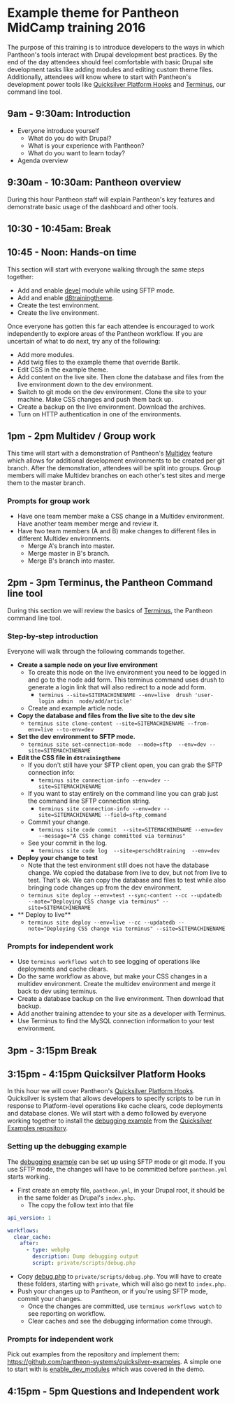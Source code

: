 # Example theme for Pantheon MidCamp training 2016

The purpose of this training is to introduce developers to the ways in which Pantheon's tools interact with Drupal development best practices. By the end of the day attendees should feel comfortable with basic Drupal site development tasks like adding modules and editing custom theme files. Additionally, attendees will know where to start with Pantheon's development power tools like [Quicksilver Platform Hooks] and [Terminus], our command line tool.


## 9am - 9:30am: Introduction

* Everyone introduce yourself
  * What do you do with Drupal?	
  * What is your experience with Pantheon?
  * What do you want to learn today?
* Agenda overview

## 9:30am - 10:30am: Pantheon overview

During this hour Pantheon staff will explain Pantheon's key features and demonstrate basic usage of the dashboard and other tools.

## 10:30 - 10:45am: Break

## 10:45 - Noon: Hands-on time

This section will start with everyone walking through the same steps together:

* Add and enable [devel] module while using SFTP mode.
* Add and enable [d8trainingtheme].
* Create the test environment.
* Create the live environment.

Once everyone has gotten this far each attendee is encouraged to work independently to explore areas of the Pantheon workflow. If you are uncertain of what to do next, try any of the following:

* Add more modules.
* Add twig files to the example theme that override Bartik.
* Edit CSS in the example theme.
* Add content on the live site. Then clone the database and files from the live environment down to the dev environment.
* Switch to git mode on the dev environment. Clone the site to your machine. Make CSS changes and push them back up.
* Create a backup on the live environment. Download the archives.
* Turn on HTTP authentication in one of the environments.


## 1pm - 2pm Multidev / Group work

This time will start with a demonstration of Pantheon's [Multidev] feature which allows for additional development environments to be created per git branch. After the demonstration, attendees will be split into groups. Group members will make Multidev branches on each other's test sites and merge them to the master branch.

### Prompts for group work

* Have one team member make a CSS change in a Multidev environment. Have another team member merge and review it.
* Have two team members (A and B) make changes to different files in different Multidev environments.
  * Merge A's branch into master.
  * Merge master in B's branch.
  * Merge B's branch into master.

## 2pm - 3pm Terminus, the Pantheon Command line tool

During this section we will review the basics of [Terminus][], the Pantheon command line tool.

### Step-by-step introduction

Everyone will walk through the following commands together.

* **Create a sample node on your live environment**
  * To create this node on the live environment you need to be logged in and go to the node add form. This terminus command uses drush to generate a login link that will also redirect to a node add form.
    * `terminus --site=SITEMACHINENAME --env=live  drush 'user-login admin  node/add/article' `
  * Create and example article node.
* **Copy the database and files from the live site to the dev site**
  * `terminus site clone-content --site=SITEMACHINENAME --from-env=live --to-env=dev`
* **Set the dev environment to SFTP mode.**
  *  `terminus site set-connection-mode  --mode=sftp  --env=dev --site=SITEMACHINENAME`
* **Edit the CSS file in `d8trainingtheme`**
  * If you don't still have your SFTP client open, you can grab the SFTP connection info:
    * `terminus site connection-info --env=dev --site=SITEMACHINENAME`
  * If you want to stay entirely on the command line you can grab just the command line SFTP connection string.
    * `terminus site connection-info --env=dev --site=SITEMACHINENAME --field=sftp_command`
  * Commit your change.
    * `terminus site code commit  --site=SITEMACHINENAME --env=dev  --message="A CSS change committed via terminus"`
  * See your commit in the log.
    * `terminus site code log  --site=perschd8training  --env=dev`
* **Deploy your change to test**
  * Note that the test environment still does not have the database change. We copied the database from live to dev, but not from live to test. That's ok. We can copy the database and files to test while also bringing code changes up from the dev environment.
  * `terminus site deploy --env=test --sync-content --cc --updatedb --note="Deploying CSS change via terminus" --site=SITEMACHINENAME`
* ** Deploy to live**
  * `terminus site deploy --env=live --cc --updatedb --note="Deploying CSS change via terminus" --site=SITEMACHINENAME`


### Prompts for independent work

* Use `terminus workflows watch` to see logging of operations like deployments and cache clears.
* Do the same workflow as above, but make your CSS changes in a multidev environment. Create the multidev environment and merge it back to dev using terminus.
* Create a database backup on the live environment. Then download that backup.
* Add another training attendee to your site as a developer with Terminus.
* Use Terminus to find the MySQL connection information to your test environment.


## 3pm - 3:15pm Break

## 3:15pm - 4:15pm Quicksilver Platform Hooks

In this hour we will cover Pantheon's [Quicksilver Platform Hooks]. Quicksilver is system that allows developers to specify scripts to be run in response to Platform-level operations like cache clears, code deployments and database clones. We will start with a demo followed by everyone working together to install the [debugging example] from the [Quicksilver Examples repository].

### Setting up the debugging example

The [debugging example] can be set up using SFTP mode or git mode. If you use SFTP mode, the changes will have to be committed before `pantheon.yml` starts working.

* First create an empty file, `pantheon.yml`, in your Drupal root, it should be in the same folder as Drupal's `index.php`.
  * The copy the follow text into that file
```yaml
api_version: 1

workflows:
  clear_cache:
    after:
      - type: webphp
        description: Dump debugging output
        script: private/scripts/debug.php
```

* Copy [debug.php] to `private/scripts/debug.php`. You will have to create these folders, starting with `private`, which will also go next to `index.php`.
* Push your changes up to Pantheon, or if you're using SFTP mode, commit your changes.
  * Once the changes are committed, use `terminus workflows watch` to see reporting on workflow.
  * Clear caches and see the debugging information come through.

### Prompts for independent work

Pick out examples from the repository and implement them: https://github.com/pantheon-systems/quicksilver-examples. A simple one to start with is [enable_dev_modules] which was covered in the demo.


## 4:15pm - 5pm Questions and Independent work

[devel]: https://www.drupal.org/project/devel
[d8trainingtheme]: https://github.com/stevector/d8trainingtheme
[Multidev]: https://pantheon.io/docs/articles/sites/multidev/ 'Environments per branch'
[Quicksilver Platform Hooks]: https://pantheon.io/docs/articles/sites/quicksilver/ 'Respond to platform-level events with Quicksilver'
[Terminus]: http://github.com/pantheon-systems/terminus "The Pantheon command line tool"
[terminus token]: https://pantheon.io/docs/articles/local/cli/machine-tokens/ "Create a terminus token with your account"
[debugging example]: https://github.com/pantheon-systems/quicksilver-examples/tree/master/debugging_example "Print debugging output to terminus workflows watch"
[Quicksilver Examples repository]: https://github.com/pantheon-systems/quicksilver-examples/tree/master/debugging_example "A GitHub repository of example Quicksilver script."
[debug.php]: https://raw.githubusercontent.com/pantheon-systems/quicksilver-examples/master/debugging_example/debug.php
[enable_dev_modules]: https://github.com/pantheon-systems/quicksilver-examples/tree/master/enable_dev_modules  "Enable devel module when cloning a database from live to dev"